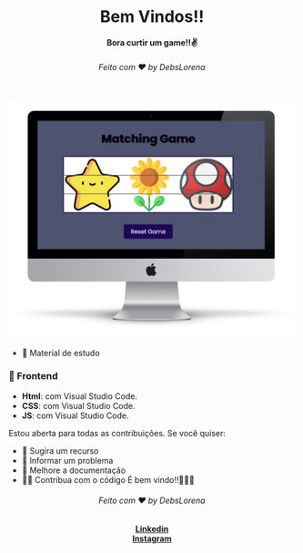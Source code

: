  <div align="center">
  <h1>Bem Vindos!!</h1>
  <strong>Bora curtir um game!!✌️</strong>
  <h6>Feito com ❤️ by DebsLorena</h6>
</div>
<br>



<div align="center">
    <img src="./Matching%20game.png" alt="daily.dev" width="550">
    
</div>

* 📖 Material de estudo 


### 🎨 Frontend

*  **Html**: com Visual Studio Code.
*  **CSS**: com Visual Studio Code.
*  **JS**: com Visual Studio Code.


Estou aberta para todas as contribuições. Se você quiser:
* 🤔 Sugira um recurso
* 🐛 Informar um problema
* 📖 Melhore a documentação
* 👨‍💻 Contribua com o código
   É bem vindo!!🚀🚀🚀
  
<div align="center">
    <h6>Feito com ❤️ by DebsLorena</h6>
    <a href="https://www.linkedin.com/in/loredebs/"><strong>Linkedin</strong></a></br>
    <a href="https://www.instagram.com/debslorena/"><strong>Instagram</strong></a>
</div>



